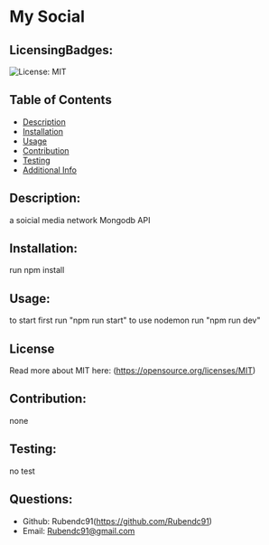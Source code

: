# My Social
  ## LicensingBadges:
  ![License: MIT](https://img.shields.io/badge/License-MIT-yellow.svg)
  ## Table of Contents 
  - [Description](#description)
  - [Installation](#installation)
  - [Usage](#usage)
  - [Contribution](#contribution)
  - [Testing](#testing)
  - [Additional Info](#questions)
  ## Description:
  a soicial media network Mongodb API
  ## Installation:
  run npm install 
  ## Usage:
  to start first run "npm run start"
  to use nodemon run "npm run dev"
  ## License
  Read more about MIT here:
  (https://opensource.org/licenses/MIT)
  ## Contribution:
  none
  ## Testing:
  no test
  ## Questions:
  - Github: Rubendc91(https://github.com/Rubendc91)
  - Email: Rubendc91@gmail.com 